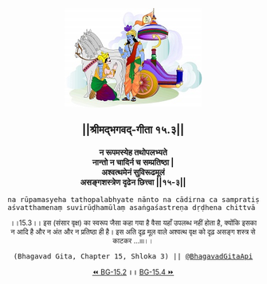 <center><img src="../../asset/BG.png" alt="#API #bhagavadgitaapi #slok #nodejs #js #api #gitaapi #krishna #hinduism #vedic #ISKCON #shreemadbhagavadgita #technology"/>
<h2>||श्रीमद्‍भगवद्‍-गीता १५.३||</h2>
<h3>न रूपमस्येह तथोपलभ्यते<br/>नान्तो न चादिर्न च सम्प्रतिष्ठा |<br/>अश्वत्थमेनं सुविरूढमूलं<br/>असङ्गशस्त्रेण दृढेन छित्त्वा ||१५-३||</h3>
<pre>na rūpamasyeha tathopalabhyate nānto na cādirna ca sampratiṣṭhā .<br/>aśvatthamenaṃ suvirūḍhamūlaṃ asaṅgaśastreṇa dṛḍhena chittvā ||15-3||</pre>
<p>।।15.3।। इस (संसार वृक्ष) का स्वरूप जैसा कहा गया है वैसा यहाँ उपलब्ध नहीं होता है, क्योंकि इसका न आदि है और न अंत और न प्रतिष्ठा ही है। इस अति दृढ़ मूल वाले अश्वत्थ वृक्ष को दृढ़ असङ्ग शस्त्र से काटकर ...৷৷৷৷।।</p>
<pre>(Bhagavad Gita, Chapter 15, Shloka 3) || <a href="https://twitter.com/bhagavadgitaapi">@BhagavadGitaApi</a></pre><a href="../../15/2">⏪  BG-15.2</a><b>        ।।        </b><a href="../../15/4">BG-15.4  ⏩</a></center></center>